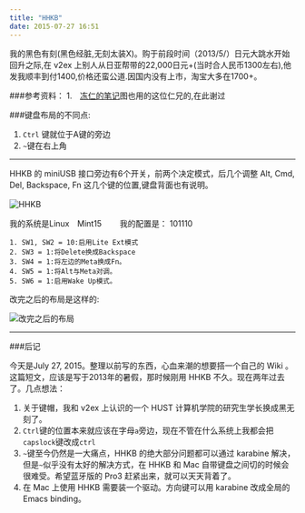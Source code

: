 ```yaml
---
title: "HHKB"
date: 2015-07-27 16:51
---
```




我的黑色有刻(黑色经脏,无刻太装X)。购于前段时间（2013/5/）日元大跳水开始回升之际,在 v2ex 上别人从日亚帮带的22,000日元+(当时合人民币1300左右),他发我顺丰到付1400,价格还蛮公道.因国内没有上市，淘宝大多在1700+。


###参考资料：
1.　[冻仁的笔记](http://note.drx.tw/2013/03/hhkb-pro2.html)图也用的这位仁兄的,在此谢过


###键盘布局的不同点:

1. `Ctrl` 键就位于A键的旁边
2. `~`键在右上角



--------------------
HHKB 的 miniUSB 接口旁边有6个开关，前两个决定模式，后几个调整 Alt, Cmd, Del, Backspace, Fn 这几个键的位置,键盘背面也有说明。

![HHKB](http://ww3.sinaimg.cn/large/81d2b157jw1e7tlc60gl9j20d50a7dgs.jpg)　　

我的系统是Linux　Mint15　　
我的配置是： 101110


~~~
1. SW1, SW2 = 10:启用Lite Ext模式 　　　　
2. SW3 = 1:将Delete换成Backspace 　　　　
3. SW4 = 1:将左边的Meta换成Fn。　　
4. SW5 = 1:将Alt与Meta对调。　　 　　
5. SW6 = 1:启用Wake Up模式。　　
~~~

改完之后的布局是这样的:

![改完之后的布局](http://ww2.sinaimg.cn/large/81d2b157jw1e7tmc61u5hj20kp0823zb.jpg)　


*****************

###后记

今天是July 27, 2015。整理以前写的东西，心血来潮的想要搭一个自己的 Wiki 。这篇短文，应该是写于2013年的暑假，那时候刚用 HHKB 不久。现在两年过去了。几点想法：

1. 关于键帽，我和 v2ex 上认识的一个 HUST 计算机学院的研究生学长换成黑无刻了。
2. `Ctrl`键的位置本来就应该在字母`a`旁边，现在不管在什么系统上我都会把`capslock`键改成`ctrl`
3. `~`键至今仍然是一大痛点，HHKB 的绝大部分问题都可以通过 karabine 解决，但是`~`似乎没有太好的解决方式，在 HHKB 和 Mac 自带键盘之间切的时候会很难受。希望蓝牙版的 Pro3 赶紧出来，就可以天天背着了。
4. 在 Mac 上使用 HHKB 需要装一个驱动。方向键可以用 karabine 改成全局的 Emacs binding。


